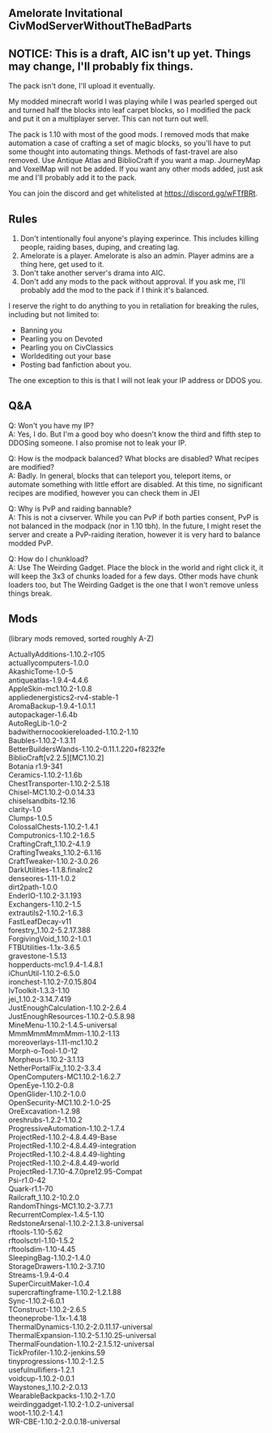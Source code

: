 Amelorate Invitational CivModServerWithoutTheBadParts
---

## NOTICE: This is a draft, AIC isn't up yet. Things may change, I'll probably fix things.
The pack isn't done, I'll upload it eventually.

My modded minecraft world I was playing while I was pearled sperged out and turned half the blocks into leaf carpet blocks,
so I modified the pack and put it on a multiplayer server. This can not turn out well.

The pack is 1.10 with most of the good mods. I removed mods that make automation a case of crafting a set of magic blocks,
so you'll have to put some thought into automating things. Methods of fast-travel are also removed.
Use Antique Atlas and BiblioCraft if you want a map. JourneyMap and VoxelMap will not be added.
If you want any other mods added, just ask me and I'll probably add it to the pack.

You can join the discord and get whitelisted at https://discord.gg/wFTfBRt.

Rules
---
1. Don't intentionally foul anyone's playing experince. This includes killing people, raiding bases, duping, and creating lag.
2. Amelorate is a player. Amelorate is also an admin. Player admins are a thing here, get used to it.
3. Don't take another server's drama into AIC. 
4. Don't add any mods to the pack without approval.
If you ask me, I'll probably add the mod to the pack if I think it's balanced.

I reserve the right to do anything to you in retaliation for breaking the rules, including but not limited to:

* Banning you
* Pearling you on Devoted
* Pearling you on CivClassics
* Worldediting out your base
* Posting bad fanfiction about you.

The one exception to this is that I will not leak your IP address or DDOS you.

Q&A
---
Q: Won't you have my IP?  
A: Yes, I do. But I'm a good boy who doesn't know the third and fifth step to DDOSing someone.
I also promise not to leak your IP.

Q: How is the modpack balanced? What blocks are disabled? What recipes are modified?  
A: Badly. In general, blocks that can teleport you, teleport items, or automate something with little effort are disabled. 
At this time, no significant recipes are modified, however you can check them in JEI

Q: Why is PvP and raiding bannable?  
A: This is not a civserver. While you can PvP if both parties consent, PvP is not balanced in the modpack (nor in 1.10 tbh).
In the future, I might reset the server and create a PvP-raiding iteration, however it is very hard to balance modded PvP.

Q: How do I chunkload?  
A: Use The Weirding Gadget. Place the block in the world and right click it, it will keep the 3x3 of chunks loaded
for a few days. Other mods have chunk loaders too, but The Weirding Gadget is the one that I won't remove unless things
break. 

Mods
---
(library mods removed, sorted roughly A-Z)

ActuallyAdditions-1.10.2-r105  
actuallycomputers-1.0.0  
AkashicTome-1.0-5  
antiqueatlas-1.9.4-4.4.6  
AppleSkin-mc1.10.2-1.0.8  
appliedenergistics2-rv4-stable-1  
AromaBackup-1.9.4-1.0.1.1  
autopackager-1.6.4b  
AutoRegLib-1.0-2  
badwithernocookiereloaded-1.10.2-1.10  
Baubles-1.10.2-1.3.11  
BetterBuildersWands-1.10.2-0.11.1.220+f8232fe  
BiblioCraft[v2.2.5][MC1.10.2]  
Botania r1.9-341  
Ceramics-1.10.2-1.1.6b  
ChestTransporter-1.10.2-2.5.18  
Chisel-MC1.10.2-0.0.14.33  
chiselsandbits-12.16  
clarity-1.0  
Clumps-1.0.5  
ColossalChests-1.10.2-1.4.1  
Computronics-1.10.2-1.6.5  
CraftingCraft_1.10.2-4.1.9  
CraftingTweaks_1.10.2-6.1.16  
CraftTweaker-1.10.2-3.0.26  
DarkUtilities-1.1.8.finalrc2  
denseores-1.11-1.0.2  
dirt2path-1.0.0  
EnderIO-1.10.2-3.1.193  
Exchangers-1.10.2-1.5   
extrautils2-1.10.2-1.6.3  
FastLeafDecay-v11  
forestry_1.10.2-5.2.17.388  
ForgivingVoid_1.10.2-1.0.1  
FTBUtilities-1.1x-3.6.5  
gravestone-1.5.13  
hopperducts-mc1.9.4-1.4.8.1  
iChunUtil-1.10.2-6.5.0  
ironchest-1.10.2-7.0.15.804  
IvToolkit-1.3.3-1.10  
jei_1.10.2-3.14.7.419  
JustEnoughCalculation-1.10.2-2.6.4  
JustEnoughResources-1.10.2-0.5.8.98  
MineMenu-1.10.2-1.4.5-universal  
MmmMmmMmmMmm-1.10.2-1.13  
moreoverlays-1.11-mc1.10.2  
Morph-o-Tool-1.0-12  
Morpheus-1.10.2-3.1.13  
NetherPortalFix_1.10.2-3.3.4  
OpenComputers-MC1.10.2-1.6.2.7  
OpenEye-1.10.2-0.8  
OpenGlider-1.10.2-1.0.0  
OpenSecurity-MC1.10.2-1.0-25  
OreExcavation-1.2.98  
oreshrubs-1.2.2-1.10.2  
ProgressiveAutomation-1.10.2-1.7.4   
ProjectRed-1.10.2-4.8.4.49-Base  
ProjectRed-1.10.2-4.8.4.49-integration  
ProjectRed-1.10.2-4.8.4.49-lighting  
ProjectRed-1.10.2-4.8.4.49-world  
ProjectRed-1.7.10-4.7.0pre12.95-Compat  
Psi-r1.0-42  
Quark-r1.1-70  
Railcraft_1.10.2-10.2.0  
RandomThings-MC1.10.2-3.7.7.1  
RecurrentComplex-1.4.5-1.10  
RedstoneArsenal-1.10.2-2.1.3.8-universal  
rftools-1.10-5.62  
rftoolsctrl-1.10-1.5.2  
rftoolsdim-1.10-4.45  
SleepingBag-1.10.2-1.4.0  
StorageDrawers-1.10.2-3.7.10  
Streams-1.9.4-0.4    
SuperCircuitMaker-1.0.4    
supercraftingframe-1.10.2-1.2.1.88  
Sync-1.10.2-6.0.1  
TConstruct-1.10.2-2.6.5  
theoneprobe-1.1x-1.4.18  
ThermalDynamics-1.10.2-2.0.11.17-universal  
ThermalExpansion-1.10.2-5.1.10.25-universal  
ThermalFoundation-1.10.2-2.1.5.12-universal  
TickProfiler-1.10.2-jenkins.59  
tinyprogressions-1.10.2-1.2.5  
usefulnullifiers-1.2.1  
voidcup-1.10.2-0.0.1  
Waystones_1.10.2-2.0.13  
WearableBackpacks-1.10.2-1.7.0  
weirdinggadget-1.10.2-1.0.2-universal  
woot-1.10.2-1.4.1  
WR-CBE-1.10.2-2.0.0.18-universal  
